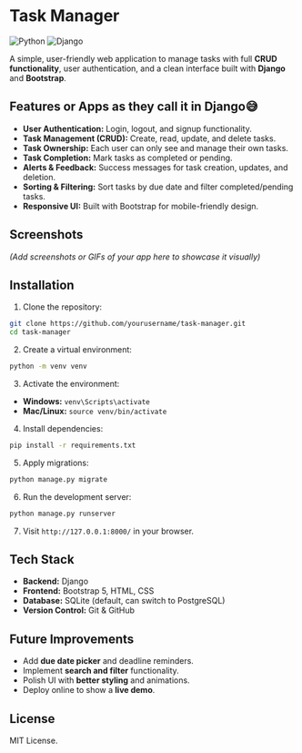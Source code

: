 
# Task Manager

![Python](https://img.shields.io/badge/Python-3.13-blue)
![Django](https://img.shields.io/badge/Django-5.2.5-green)


A simple, user-friendly web application to manage tasks with full **CRUD functionality**, user authentication, and a clean interface built with **Django** and **Bootstrap**.



## Features or Apps as they call it in Django😅

- **User Authentication:** Login, logout, and signup functionality.  
- **Task Management (CRUD):** Create, read, update, and delete tasks.  
- **Task Ownership:** Each user can only see and manage their own tasks.  
- **Task Completion:** Mark tasks as completed or pending.  
- **Alerts & Feedback:** Success messages for task creation, updates, and deletion.  
- **Sorting & Filtering:** Sort tasks by due date and filter completed/pending tasks.  
- **Responsive UI:** Built with Bootstrap for mobile-friendly design.



## Screenshots

*(Add screenshots or GIFs of your app here to showcase it visually)*



## Installation

1. Clone the repository:

```bash
git clone https://github.com/yourusername/task-manager.git
cd task-manager
````

2. Create a virtual environment:

```bash
python -m venv venv
```

3. Activate the environment:

* **Windows:** `venv\Scripts\activate`
* **Mac/Linux:** `source venv/bin/activate`

4. Install dependencies:

```bash
pip install -r requirements.txt
```

5. Apply migrations:

```bash
python manage.py migrate
```

6. Run the development server:

```bash
python manage.py runserver
```

7. Visit `http://127.0.0.1:8000/` in your browser.



## Tech Stack

* **Backend:** Django
* **Frontend:** Bootstrap 5, HTML, CSS
* **Database:** SQLite (default, can switch to PostgreSQL)
* **Version Control:** Git & GitHub



## Future Improvements

* Add **due date picker** and deadline reminders.
* Implement **search and filter** functionality.
* Polish UI with **better styling** and animations.
* Deploy online to show a **live demo**.



## License

MIT License.


